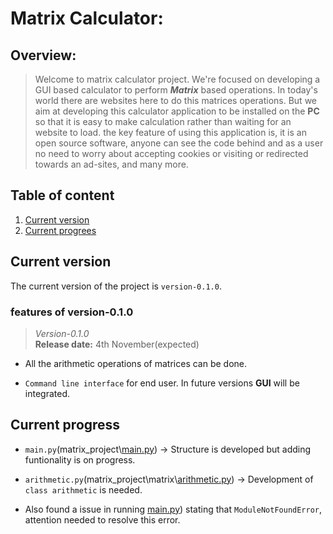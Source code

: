 # Matrix Calculator:  

## Overview:  
> Welcome to matrix calculator project. We're focused on developing a GUI based calculator to perform __*Matrix*__ based operations. In today's world there are websites here to do this matrices operations. But we aim at developing this calculator application to be installed on the **PC** so that it is easy to make calculation rather than waiting for an website to load. the key feature of using this application is, it is an open source software, anyone can see the code behind and as a user no need to worry about accepting cookies or visiting or redirected towards an ad-sites, and many more.  

## Table of content

1. [Current version](##Current-version)  
2. [Current progrees](##current-progress)

## Current version
The current version of the project is `version-0.1.0`.
### features of version-0.1.0  

> *Version-0.1.0*   
**Release date:** 4th November(expected) 

* All the arithmetic operations of matrices can be done.  

* `Command line interface` for end user. In future versions **GUI** will be integrated.  

## Current progress

* `main.py`(matrix_project\\[main.py](https://github.com/libertarian-senthil/Matrix-calculator/blob/main/matrix_project/main.py)) -> Structure is developed but adding funtionality is on progress.  

* `arithmetic.py`(matrix_project\matrix\\[arithmetic.py](https://github.com/libertarian-senthil/Matrix-calculator/blob/main/matrix_project/matrix/arithmetic.py)) -> Development of `class arithmetic` is needed.  

* Also found a issue in running [main.py](https://github.com/libertarian-senthil/Matrix-calculator/blob/main/matrix_project/main.py)) stating that `ModuleNotFoundError`, attention needed to resolve this error.

